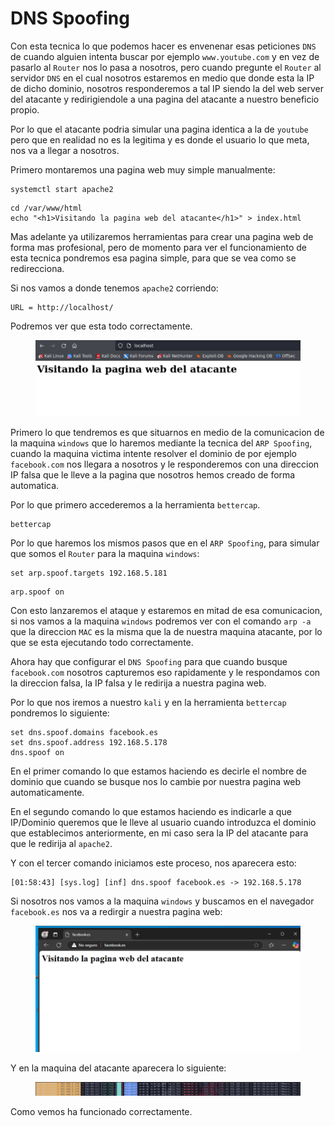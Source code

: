 # DNS Spoofing

Con esta tecnica lo que podemos hacer es envenenar esas peticiones `DNS` de cuando alguien intenta buscar por ejemplo `www.youtube.com` y en vez de pasarlo al `Router` nos lo pasa a nosotros, pero cuando pregunte el `Router` al servidor `DNS` en el cual nosotros estaremos en medio que donde esta la IP de dicho dominio, nosotros responderemos a tal IP siendo la del web server del atacante y redirigiendole a una pagina del atacante a nuestro beneficio propio.

Por lo que el atacante podria simular una pagina identica a la de `youtube` pero que en realidad no es la legitima y es donde el usuario lo que meta, nos va a llegar a nosotros.

Primero montaremos una pagina web muy simple manualmente:

```shell
systemctl start apache2
```

```shell
cd /var/www/html
echo "<h1>Visitando la pagina web del atacante</h1>" > index.html
```

Mas adelante ya utilizaremos herramientas para crear una pagina web de forma mas profesional, pero de momento para ver el funcionamiento de esta tecnica pondremos esa pagina simple, para que se vea como se redirecciona.

Si nos vamos a donde tenemos `apache2` corriendo:

```
URL = http://localhost/
```

Podremos ver que esta todo correctamente.

<figure><img src="../../.gitbook/assets/image (124).png" alt=""><figcaption></figcaption></figure>

Primero lo que tendremos es que situarnos en medio de la comunicacion de la maquina `windows` que lo haremos mediante la tecnica del `ARP Spoofing`, cuando la maquina victima intente resolver el dominio de por ejemplo `facebook.com` nos llegara a nosotros y le responderemos con una direccion IP falsa que le lleve a la pagina que nosotros hemos creado de forma automatica.

Por lo que primero accederemos a la herramienta `bettercap`.

```shell
bettercap
```

Por lo que haremos los mismos pasos que en el `ARP Spoofing`, para simular que somos el `Router` para la maquina `windows`:

```shell
set arp.spoof.targets 192.168.5.181
```

```shell
arp.spoof on
```

Con esto lanzaremos el ataque y estaremos en mitad de esa comunicacion, si nos vamos a la maquina `windows` podremos ver con el comando `arp -a` que la direccion `MAC` es la misma que la de nuestra maquina atacante, por lo que se esta ejecutando todo correctamente.

Ahora hay que configurar el `DNS Spoofing` para que cuando busque `facebook.com` nosotros capturemos eso rapidamente y le respondamos con la direccion falsa, la IP falsa y le redirija a nuestra pagina web.

Por lo que nos iremos a nuestro `kali` y en la herramienta `bettercap` pondremos lo siguiente:

```shell
set dns.spoof.domains facebook.es
set dns.spoof.address 192.168.5.178
dns.spoof on
```

En el primer comando lo que estamos haciendo es decirle el nombre de dominio que cuando se busque nos lo cambie por nuestra pagina web automaticamente.

En el segundo comando lo que estamos haciendo es indicarle a que IP/Dominio queremos que le lleve al usuario cuando introduzca el dominio que establecimos anteriormente, en mi caso sera la IP del atacante para que le redirija al `apache2`.

Y con el tercer comando iniciamos este proceso, nos aparecera esto:

```
[01:58:43] [sys.log] [inf] dns.spoof facebook.es -> 192.168.5.178
```

Si nosotros nos vamos a la maquina `windows` y buscamos en el navegador `facebook.es` nos va a redirgir a nuestra pagina web:

<figure><img src="../../.gitbook/assets/image (125).png" alt=""><figcaption></figcaption></figure>

Y en la maquina del atacante aparecera lo siguiente:

<figure><img src="../../.gitbook/assets/image (126).png" alt=""><figcaption></figcaption></figure>

Como vemos ha funcionado correctamente.
